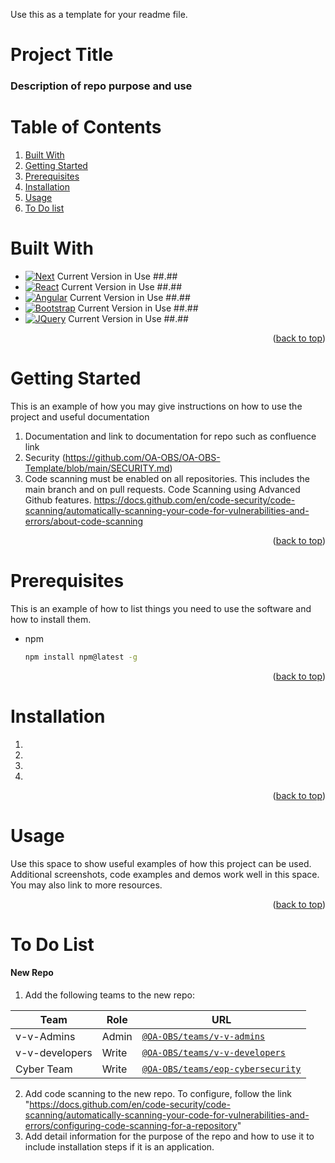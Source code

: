 Use this as a template for your readme file.
<!-- ABOUT THE PROJECT -->
# Project Title
### Description of repo purpose and use

<!-- TABLE OF CONTENTS -->

  # Table of Contents
  <ol>
    <li><a href="#built-with">Built With</a></li>
    <li><a href="#getting-started">Getting Started</a></li>
    <li><a href="#prerequisites">Prerequisites</a></li>
    <li><a href="#installation">Installation</a></li>
    <li><a href="#usage">Usage</a></li>
    <li><a href="#to-do-list">To Do list</a></li>
  </ol>


# Built With
<!-- Provide any plugins or components with version number. Examples below -->
* [![Next][Next.js]][Next-url]    Current Version in Use ##.##
* [![React][React.js]][React-url]    Current Version in Use ##.##
* [![Angular][Angular.io]][Angular-url]    Current Version in Use ##.##
* [![Bootstrap][Bootstrap.com]][Bootstrap-url]   Current Version in Use ##.##
* [![JQuery][JQuery.com]][JQuery-url]   Current Version in Use ##.##

<p align="right">(<a href="#project-title">back to top</a>)</p>


<!-- GETTING STARTED -->
# Getting Started

This is an example of how you may give instructions on how to use the project and useful documentation
1. Documentation and link to documentation for repo such as confluence link
2. Security (https://github.com/OA-OBS/OA-OBS-Template/blob/main/SECURITY.md)
3. Code scanning must be enabled on all repositories.  This includes the main branch and on pull requests.  Code Scanning using Advanced Github features. https://docs.github.com/en/code-security/code-scanning/automatically-scanning-your-code-for-vulnerabilities-and-errors/about-code-scanning

<p align="right">(<a href="#project-title">back to top</a>)</p>

# Prerequisites

This is an example of how to list things you need to use the software and how to install them.
* npm
  ```sh
  npm install npm@latest -g
  ```

<p align="right">(<a href="#project-title">back to top</a>)</p>

# Installation 
1.
2.
3.
4.


<p align="right">(<a href="#project-title">back to top</a>)</p>

# Usage

Use this space to show useful examples of how this project can be used. Additional screenshots, code examples and demos work well in this space. You may also link to more resources.



<p align="right">(<a href="#project-title">back to top</a>)</p>

# To Do List

#### New Repo
1. Add the following teams to the new repo:

| Team | Role | URL |
| ------------- | ------------- | ------------- |
| v-v-Admins | Admin | [`@OA-OBS/teams/v-v-admins`](https://github.com/orgs/OA-OBS/teams/v-v-admins) |
| v-v-developers | Write | [`@OA-OBS/teams/v-v-developers`](https://github.com/orgs/OA-OBS/teams/v-v-developers) |
| Cyber Team| Write | [`@OA-OBS/teams/eop-cybersecurity`](https://github.com/orgs/OA-OBS/teams/eop-cybersecurity) |
2. Add code scanning to the new repo. To configure, follow the link "https://docs.github.com/en/code-security/code-scanning/automatically-scanning-your-code-for-vulnerabilities-and-errors/configuring-code-scanning-for-a-repository"
3. Add detail information for the purpose of the repo and how to use it to include installation steps if it is an application.







<!-- MARKDOWN LINKS & IMAGES -->
<!-- https://www.markdownguide.org/basic-syntax/#reference-style-links -->
<!-- Examples below -->
[Next.js]: https://img.shields.io/badge/next.js-000000?style=for-the-badge&logo=nextdotjs&logoColor=white
[Next-url]: https://nextjs.org/
[React.js]: https://img.shields.io/badge/React-20232A?style=for-the-badge&logo=react&logoColor=61DAFB
[React-url]: https://reactjs.org/
[Angular.io]: https://img.shields.io/badge/Angular-DD0031?style=for-the-badge&logo=angular&logoColor=white
[Angular-url]: https://angular.io/
[Bootstrap.com]: https://img.shields.io/badge/Bootstrap-563D7C?style=for-the-badge&logo=bootstrap&logoColor=white
[Bootstrap-url]: https://getbootstrap.com
[JQuery.com]: https://img.shields.io/badge/jQuery-0769AD?style=for-the-badge&logo=jquery&logoColor=white
[JQuery-url]: https://jquery.com 
<!-- Does Not work on private repo 
[contributors-shield]: https://img.shields.io/github/contributors/github_username/repo_name.svg?style=for-the-badge
[contributors-url]: https://github.com/github_username/repo_name/graphs/contributors
[stars-shield]: https://img.shields.io/github/stars/github_username/repo_name.svg?style=for-the-badge
[stars-url]: https://github.com/github_username/repo_name/stargazers
[issues-shield]: https://img.shields.io/github/issues/SSO-TestOrg/template-repo.svg?style=for-the-badge
[issues-url]: https://github.com/:SSO-TestOrg/:template-repo/issues
-->
